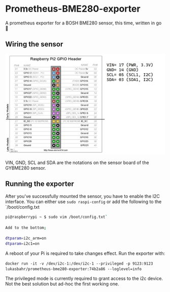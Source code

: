 # Prometheus-BME280-exporter

A prometheus exporter for a BOSH BME280 sensor, this time, written in go :green_heart:

## Wiring the sensor

![image](doc/img/GYBME280_header_pinout.jpg)

VIN, GND, SCL and SDA are the notations on the sensor board of the GYBME280 sensor.

## Running the exporter

After you've successfully mounted the sensor, you have to enable the I2C interface. You can either use `sudo raspi-config` or add the following to the `/boot/config.txt

```bash
pi@raspberrypi ~ $ sudo vim /boot/config.txt`

Add to the bottom;

dtparam=i2c_arm=on
dtparam=i2c1=on
```

A reboot of your Pi is required to take changes effect. Run the exporter with:

`docker run -it -v /dev/i2c-1:/dev/i2c-1 --privileged -p 9123:9123 lukasbahr/prometheus-bme280-exporter:74b2a86 --loglevel=info` 

The privileged mode is currently required to grant access to the i2c device. Not the best solution but ad-hoc the first working one.